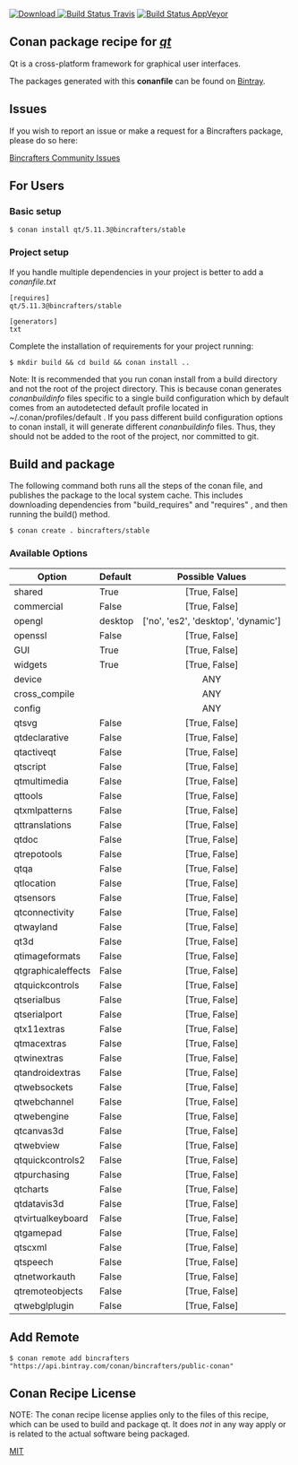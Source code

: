 [![Download](https://api.bintray.com/packages/bincrafters/public-conan/qt%3Abincrafters/images/download.svg) ](https://bintray.com/bincrafters/public-conan/qt%3Abincrafters/_latestVersion)
[![Build Status Travis](https://travis-ci.org/bincrafters/conan-qt.svg?branch=stable%2F5.11.3)](https://travis-ci.org/bincrafters/conan-qt)
[![Build Status AppVeyor](https://ci.appveyor.com/api/projects/status/github/bincrafters/conan-qt?branch=stable%2F5.11.3&svg=true)](https://ci.appveyor.com/project/bincrafters/conan-qt)

## Conan package recipe for [*qt*](https://www.qt.io)

Qt is a cross-platform framework for graphical user interfaces.

The packages generated with this **conanfile** can be found on [Bintray](https://bintray.com/bincrafters/public-conan/qt%3Abincrafters).


## Issues

If you wish to report an issue or make a request for a Bincrafters package, please do so here:

[Bincrafters Community Issues](https://github.com/bincrafters/community/issues)


## For Users

### Basic setup

    $ conan install qt/5.11.3@bincrafters/stable

### Project setup

If you handle multiple dependencies in your project is better to add a *conanfile.txt*

    [requires]
    qt/5.11.3@bincrafters/stable

    [generators]
    txt

Complete the installation of requirements for your project running:

    $ mkdir build && cd build && conan install ..

Note: It is recommended that you run conan install from a build directory and not the root of the project directory.  This is because conan generates *conanbuildinfo* files specific to a single build configuration which by default comes from an autodetected default profile located in ~/.conan/profiles/default .  If you pass different build configuration options to conan install, it will generate different *conanbuildinfo* files.  Thus, they should not be added to the root of the project, nor committed to git.


## Build and package

The following command both runs all the steps of the conan file, and publishes the package to the local system cache.  This includes downloading dependencies from "build_requires" and "requires" , and then running the build() method.

    $ conan create . bincrafters/stable


### Available Options
| Option        | Default | Possible Values  |
| ------------- |:----------------- |:------------:|
| shared      | True |  [True, False] |
| commercial      | False |  [True, False] |
| opengl      | desktop |  ['no', 'es2', 'desktop', 'dynamic'] |
| openssl      | False |  [True, False] |
| GUI      | True |  [True, False] |
| widgets      | True |  [True, False] |
| device      |  |  ANY |
| cross_compile      |  |  ANY |
| config      |  |  ANY |
| qtsvg      | False |  [True, False] |
| qtdeclarative      | False |  [True, False] |
| qtactiveqt      | False |  [True, False] |
| qtscript      | False |  [True, False] |
| qtmultimedia      | False |  [True, False] |
| qttools      | False |  [True, False] |
| qtxmlpatterns      | False |  [True, False] |
| qttranslations      | False |  [True, False] |
| qtdoc      | False |  [True, False] |
| qtrepotools      | False |  [True, False] |
| qtqa      | False |  [True, False] |
| qtlocation      | False |  [True, False] |
| qtsensors      | False |  [True, False] |
| qtconnectivity      | False |  [True, False] |
| qtwayland      | False |  [True, False] |
| qt3d      | False |  [True, False] |
| qtimageformats      | False |  [True, False] |
| qtgraphicaleffects      | False |  [True, False] |
| qtquickcontrols      | False |  [True, False] |
| qtserialbus      | False |  [True, False] |
| qtserialport      | False |  [True, False] |
| qtx11extras      | False |  [True, False] |
| qtmacextras      | False |  [True, False] |
| qtwinextras      | False |  [True, False] |
| qtandroidextras      | False |  [True, False] |
| qtwebsockets      | False |  [True, False] |
| qtwebchannel      | False |  [True, False] |
| qtwebengine      | False |  [True, False] |
| qtcanvas3d      | False |  [True, False] |
| qtwebview      | False |  [True, False] |
| qtquickcontrols2      | False |  [True, False] |
| qtpurchasing      | False |  [True, False] |
| qtcharts      | False |  [True, False] |
| qtdatavis3d      | False |  [True, False] |
| qtvirtualkeyboard      | False |  [True, False] |
| qtgamepad      | False |  [True, False] |
| qtscxml      | False |  [True, False] |
| qtspeech      | False |  [True, False] |
| qtnetworkauth      | False |  [True, False] |
| qtremoteobjects      | False |  [True, False] |
| qtwebglplugin      | False |  [True, False] |


## Add Remote

    $ conan remote add bincrafters "https://api.bintray.com/conan/bincrafters/public-conan"


## Conan Recipe License

NOTE: The conan recipe license applies only to the files of this recipe, which can be used to build and package qt.
It does *not* in any way apply or is related to the actual software being packaged.

[MIT](https://github.com/bincrafters/conan-qt/blob/stable/5.11.3/LICENSE.md)
